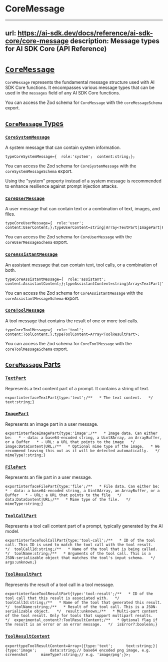 # CoreMessage


---
url: https://ai-sdk.dev/docs/reference/ai-sdk-core/core-message
description: Message types for AI SDK Core (API Reference)
---


# [`CoreMessage`](#coremessage)


`CoreMessage` represents the fundamental message structure used with AI SDK Core functions. It encompasses various message types that can be used in the `messages` field of any AI SDK Core functions.

You can access the Zod schema for `CoreMessage` with the `coreMessageSchema` export.


## [`CoreMessage` Types](#coremessage-types)



### [`CoreSystemMessage`](#coresystemmessage)


A system message that can contain system information.

```
typeCoreSystemMessage={  role:'system';  content:string;};
```

You can access the Zod schema for `CoreSystemMessage` with the `coreSystemMessageSchema` export.

Using the "system" property instead of a system message is recommended to enhance resilience against prompt injection attacks.


### [`CoreUserMessage`](#coreusermessage)


A user message that can contain text or a combination of text, images, and files.

```
typeCoreUserMessage={  role:'user';  content:UserContent;};typeUserContent=string|Array<TextPart|ImagePart|FilePart>;
```

You can access the Zod schema for `CoreUserMessage` with the `coreUserMessageSchema` export.


### [`CoreAssistantMessage`](#coreassistantmessage)


An assistant message that can contain text, tool calls, or a combination of both.

```
typeCoreAssistantMessage={  role:'assistant';  content:AssistantContent;};typeAssistantContent=string|Array<TextPart|ToolCallPart>;
```

You can access the Zod schema for `CoreAssistantMessage` with the `coreAssistantMessageSchema` export.


### [`CoreToolMessage`](#coretoolmessage)


A tool message that contains the result of one or more tool calls.

```
typeCoreToolMessage={  role:'tool';  content:ToolContent;};typeToolContent=Array<ToolResultPart>;
```

You can access the Zod schema for `CoreToolMessage` with the `coreToolMessageSchema` export.


## [`CoreMessage` Parts](#coremessage-parts)



### [`TextPart`](#textpart)


Represents a text content part of a prompt. It contains a string of text.

```
exportinterfaceTextPart{type:'text';/**   * The text content.   */  text:string;}
```


### [`ImagePart`](#imagepart)


Represents an image part in a user message.

```
exportinterfaceImagePart{type:'image';/**   * Image data. Can either be:   * - data: a base64-encoded string, a Uint8Array, an ArrayBuffer, or a Buffer   * - URL: a URL that points to the image   */  image:DataContent|URL;/**   * Optional mime type of the image.   * We recommend leaving this out as it will be detected automatically.   */  mimeType?:string;}
```


### [`FilePart`](#filepart)


Represents an file part in a user message.

```
exportinterfaceFilePart{type:'file';/**   * File data. Can either be:   * - data: a base64-encoded string, a Uint8Array, an ArrayBuffer, or a Buffer   * - URL: a URL that points to the file   */  data:DataContent|URL;/**   * Mime type of the file.   */  mimeType:string;}
```


### [`ToolCallPart`](#toolcallpart)


Represents a tool call content part of a prompt, typically generated by the AI model.

```
exportinterfaceToolCallPart{type:'tool-call';/**   * ID of the tool call. This ID is used to match the tool call with the tool result.   */  toolCallId:string;/**   * Name of the tool that is being called.   */  toolName:string;/**   * Arguments of the tool call. This is a JSON-serializable object that matches the tool's input schema.   */  args:unknown;}
```


### [`ToolResultPart`](#toolresultpart)


Represents the result of a tool call in a tool message.

```
exportinterfaceToolResultPart{type:'tool-result';/**   * ID of the tool call that this result is associated with.   */  toolCallId:string;/**   * Name of the tool that generated this result.   */  toolName:string;/**   * Result of the tool call. This is a JSON-serializable object.   */  result:unknown;/**   * Multi-part content of the tool result. Only for tools that support multipart results.   */  experimental_content?:ToolResultContent;/**   * Optional flag if the result is an error or an error message.   */  isError?:boolean;}
```


### [`ToolResultContent`](#toolresultcontent)


```
exporttypeToolResultContent=Array<|{type:'text';      text:string;}|{type:'image';      data:string;// base64 encoded png image, e.g. screenshot      mimeType?:string;// e.g. 'image/png';}>;
```
